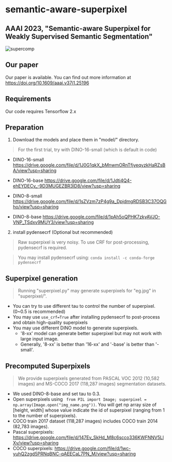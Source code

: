 # semantic-aware-superpixel
AAAI 2023, "Semantic-aware Superpixel for Weakly Supervised Semantic Segmentation"
-----------------------------------
![supercomp](https://user-images.githubusercontent.com/105955670/221941089-693b1595-cac6-44d9-9d91-4da2e0bf0157.png)

Our paper
----
Our paper is available.
You can find out more information at https://doi.org/10.1609/aaai.v37i1.25196

Requirements
-----------------------------
Our code requires Tensorflow 2.x

Preparation
-------------------------
1. Download the models and place them in "model/" directory.

>For the first trial, try with DINO-16-small (which is default in code)

  + DINO-16-small https://drive.google.com/file/d/1J0G1qkX_bMnwmORnTfjyeqyzkHaRZsBA/view?usp=sharing

  + DINO-16-base https://drive.google.com/file/d/1Jdti4Q4-ehEYDECv_-9D3MUGEZBR3lD8/view?usp=sharing

  + DINO-8-small https://drive.google.com/file/d/1sZVzm7zP4g9a_DpjdmgRDSB3C37OQGho/view?usp=sharing

  + DINO-8-base https://drive.google.com/file/d/1pAh5oQPHK7zkyAVJO-VNP_TSdxv9MUY3/view?usp=sharing

2. install pydensecrf (Optional but recommended)
>Raw superpixel is very noisy. To use CRF for post-processing, pydensecrf is required.

>You may install pydensecrf using: 
```conda install -c conda-forge pydensecrf```

Superpixel generation
-----------
>Running "superpixel.py" may generate superpixels for "eg.jpg" in "superpixel/".

  + You can try to use different tau to control the number of superpixel. (0~0.5 is recommended)
  + You may use ```use_crf=True``` after installing pydensecrf to post-process and obtain high-quality superpixels
  + You may use different DINO model to generate superpixels. 
    + '8-xx' model can generate better superpixel but may not work with large input image.
    + Generally, '8-xx' is better than '16-xx' and '-base' is better than '-small'.

Precomputed Superpixels
--------------
>We provide superpixels generated from PASCAL VOC 2012 (10,582 images) and MS-COCO 2017 (118,287 images) segmentation datasets. 
+ We used DINO-8-base and set tau to 0.3.
+ Open superpixels using ``` from PIL import Image; superpixel = np.array(Image.open("img_name.png"))```. You will get np array size of [height, width] whose value indicate the id of superpixel (ranging from 1 to the number of superpixels). 
+ COCO train 2017 dataset (118,287 images) includes COCO train 2014 (82,783 images).
+ Pascal superpixels: https://drive.google.com/file/d/147Ev_SkHd_M8c6scco336KWFNNV5LlXv/view?usp=sharing
+ COCO superpixels: https://drive.google.com/file/d/1wc-yuhQ2zgd5PRNqBNC-qAEECaL7PN_M/view?usp=sharing


